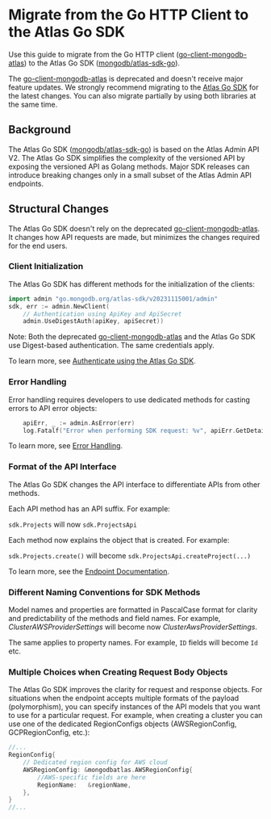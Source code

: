 # Migrate from the Go HTTP Client to the Atlas Go SDK

Use this guide to migrate from the Go HTTP client ([go-client-mongodb-atlas](https://github.com/mongodb/go-client-mongodb-atlas)) to the Atlas Go SDK ([mongodb/atlas-sdk-go](https://github.com/mongodb/atlas-sdk-go)).

The [go-client-mongodb-atlas](https://github.com/mongodb/go-client-mongodb-atlas) is deprecated and doesn't receive major feature updates. We strongly recommend migrating to the [Atlas Go SDK](https://github.com/mongodb/atlas-sdk-go) for the latest changes. You can also migrate partially by using both libraries at the same time. 

## Background

The Atlas Go SDK ([mongodb/atlas-sdk-go](https://github.com/mongodb/atlas-sdk-go)) is based on the Atlas Admin API V2. 
The Atlas Go SDK simplifies the complexity of the versioned API by exposing the versioned API as Golang methods. Major SDK releases can introduce breaking changes only in a small subset of the Atlas Admin API endpoints.

## Structural Changes

The Atlas Go SDK doesn't rely on the deprecated [go-client-mongodb-atlas](https://github.com/mongodb/go-client-mongodb-atlas). It changes how API requests are made, but minimizes the changes required for the end users.

### Client Initialization

The Atlas Go SDK has different methods for the initialization of the clients:

```go
import admin "go.mongodb.org/atlas-sdk/v20231115001/admin" 
sdk, err := admin.NewClient(
    // Authentication using ApiKey and ApiSecret
    admin.UseDigestAuth(apiKey, apiSecret))
```

Note: Both the deprecated [go-client-mongodb-atlas](https://github.com/mongodb/go-client-mongodb-atlas) and the Atlas Go SDK use Digest-based authentication. The same credentials apply. 

To learn more, see [Authenticate using the Atlas Go SDK](https://github.com/mongodb/atlas-sdk-go/blob/main/docs/doc_4_authentication.md).

### Error Handling 

Error handling requires developers to use dedicated methods for casting errors to API error objects:

```go
    apiErr, _ := admin.AsError(err)
    log.Fatalf("Error when performing SDK request: %v", apiErr.GetDetail())
```
To learn more, see [Error Handling](https://github.com/mongodb/atlas-sdk-go/blob/main/docs/doc_2_error_handling.md).

### Format of the API Interface

The Atlas Go SDK changes the API interface to differentiate APIs from other methods.  

Each API method has an API suffix. For example:

`sdk.Projects` will now `sdk.ProjectsApi`

Each method now explains the object that is created. For example:

`sdk.Projects.create()` will become `sdk.ProjectsApi.createProject(...)`

To learn more, see the [Endpoint Documentation](https://github.com/mongodb/atlas-sdk-go/blob/main/docs/doc_last_reference.md).

### Different Naming Conventions for SDK Methods

Model names and properties are formatted in PascalCase format for clarity and predictability of the methods and field names. 
For example, _ClusterAWSProviderSettings_ will become now _ClusterAwsProviderSettings_.  

The same applies to property names. For example, `ID` fields will become `Id` etc. 

### Multiple Choices when Creating Request Body Objects

The Atlas Go SDK improves the clarity for request and response objects. For situations when the endpoint accepts multiple formats of the payload (polymorphism), you can specify instances of the API models that you want to use for a particular request. For example, when creating a cluster you can use one of the dedicated RegionConfigs objects (AWSRegionConfig, GCPRegionConfig, etc.): 


```go
//...
RegionConfig{
 	// Dedicated region config for AWS cloud
    AWSRegionConfig: &mongodbatlas.AWSRegionConfig{
        //AWS-specific fields are here
        RegionName:   &regionName, 
    },
}
//...
```
